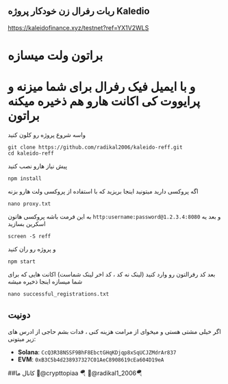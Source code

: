 ## ربات رفرال زن خودکار پروژه Kaledio

https://kaleidofinance.xyz/testnet?ref=YX1V2WLS

# براتون ولت میسازه
# و با ایمیل فیک رفرال برای شما میزنه و پرایووت کی اکانت هارو هم ذخیره میکنه براتون

واسه شروع پروژه رو کلون کنید
```
git clone https://github.com/radikal2006/kaleido-reff.git
cd kaleido-reff
```
پیش نیاز هارو نصب کنید
```
npm install
```
اگه پروکسی دارید میتونید اینجا بریزید که با استفاده از پروکسی ولت هارو بزنه
```
nano proxy.txt
```
به این فرمت باشه پروکسی هاتون
``
http:username:password@1.2.3.4:8080
``
و بعد یه اسکرین بسازید
```
screen -S reff
```
و پروژه رو ران کنید
```
npm start
```



بعد کد رفرالتون رو وارد کنید (لینک نه کد ، کد اخر لینک شماست)
اکانت هایی که برای شما میسازه اینجا ذخیره میشه
``` 
nano successful_registrations.txt
```

## دونیت

اگر خیلی مشتی هستی و میخوای از مرامت هزینه کنی ، فدات بشم حاجی از ادرس های زیر میتونی:

- **Solana**: `CcQ3R38NSSF9BhF8EbctGHqKDjqp8xSqUCJZMdrAr837`
- **EVM**: `0xB3C5b4d238937327C01AeC8908619cEa604D19eA`

##کانال ما
🔸@crypttopiaa 🪂 
🔸@radikal1_2006🪂
